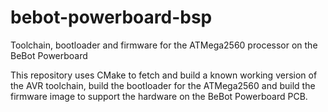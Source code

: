 bebot-powerboard-bsp
====================

Toolchain, bootloader and firmware for the ATMega2560 processor on the BeBot Powerboard

This repository uses CMake to fetch and build a known working version of the AVR toolchain, build the bootloader for the ATMega2560 and build the firmware image to support the hardware on the BeBot Powerboard PCB.

